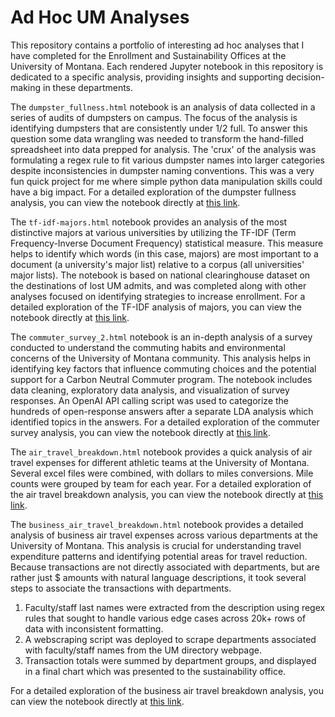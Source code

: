 # Ad Hoc UM Analyses
This repository contains a portfolio of interesting ad hoc analyses that I have completed for the Enrollment and Sustainability Offices at the University of Montana. Each rendered Jupyter notebook in this repository is dedicated to a specific analysis, providing insights and supporting decision-making in these departments.

The `dumpster_fullness.html` notebook is an analysis of data collected in a series of audits of dumpsters on campus. The focus of the analysis is identifying dumpsters that are consistently under 1/2 full. To answer this question some data wrangling was needed to transform the hand-filled spreadsheet into data prepped for analysis. The 'crux' of the analysis was formulating a regex rule to fit various dumpster names into larger categories despite inconsistencies in dumpster naming conventions. This was a very fun quick project for me where simple python data manipulation skills could have a big impact.
For a detailed exploration of the dumpster fullness analysis, you can view the notebook directly at [this link](https://hunterad93.github.io/adhoc_UM_analyses/dumpster_fullness.html).

The `tf-idf-majors.html` notebook provides an analysis of the most distinctive majors at various universities by utilizing the TF-IDF (Term Frequency-Inverse Document Frequency) statistical measure. This measure helps to identify which words (in this case, majors) are most important to a document (a university's major list) relative to a corpus (all universities' major lists). The notebook is based on national clearinghouse dataset on the destinations of lost UM admits, and was completed along with other analyses focused on identifying strategies to increase enrollment. For a detailed exploration of the TF-IDF analysis of majors, you can view the notebook directly at [this link](https://hunterad93.github.io/adhoc_UM_analyses/tf-idf-majors.html).

The `commuter_survey_2.html` notebook is an in-depth analysis of a survey conducted to understand the commuting habits and environmental concerns of the University of Montana community. This analysis helps in identifying key factors that influence commuting choices and the potential support for a Carbon Neutral Commuter program. The notebook includes data cleaning, exploratory data analysis, and visualization of survey responses. An OpenAI API calling script was used to categorize the hundreds of open-response answers after a separate LDA analysis which identified topics in the answers. For a detailed exploration of the commuter survey analysis, you can view the notebook directly at [this link](https://hunterad93.github.io/adhoc_UM_analyses/commuter_survey_2.html).

The `air_travel_breakdown.html` notebook provides a quick analysis of air travel expenses for different athletic teams at the University of Montana. Several excel files were combined, with dollars to miles conversions. Mile counts were grouped by team for each year. For a detailed exploration of the air travel breakdown analysis, you can view the notebook directly at [this link](https://hunterad93.github.io/adhoc_UM_analyses/air_travel_breakdown.html).

The `business_air_travel_breakdown.html` notebook provides a detailed analysis of business air travel expenses across various departments at the University of Montana. This analysis is crucial for understanding travel expenditure patterns and identifying potential areas for travel reduction. Because transactions are not directly associated with departments, but are rather just $ amounts with natural language descriptions, it took several steps to associate the transactions with departments.
1. Faculty/staff last names were extracted from the description using regex rules that sought to handle various edge cases across 20k+ rows of data with inconsistent formatting.
2. A webscraping script was deployed to scrape departments associated with faculty/staff names from the UM directory webpage.
3. Transaction totals were summed by department groups, and displayed in a final chart which was presented to the sustainability office.

For a detailed exploration of the business air travel breakdown analysis, you can view the notebook directly at [this link](https://hunterad93.github.io/adhoc_UM_analyses/business_air_travel_breakdown.html).

